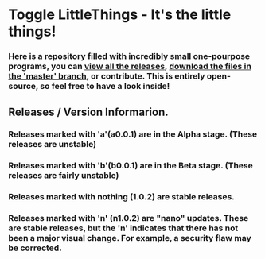 # Toggle LittleThings - It's the little things!
### Here is a repository filled with incredibly small one-pourpose programs, you can [view all the releases](https://tggl.ml/lt/releases), [download the files in the 'master' branch](https://tggl.ml/lt/all.zip), or contribute. This is entirely open-source, so feel free to have a look inside!

## Releases / Version Informarion.

### Releases marked with 'a'(a0.0.1) are in the Alpha stage. (These releases are unstable)
### Releases marked with 'b'(b0.0.1) are in the Beta stage. (These releases are fairly unstable)
### Releases marked with nothing (1.0.2) are stable releases.
### Releases marked with 'n' (n1.0.2) are "nano" updates. These are stable releases, but the 'n' indicates that there has not been a major visual change. For example, a security flaw may be corrected.
